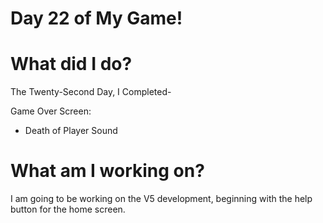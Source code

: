 # Day 22 of My Game!

# What did I do?

The Twenty-Second Day, I Completed-

Game Over Screen:

* Death of Player Sound

# What am I working on? 

I am going to be working on the V5 development, beginning with the help button for the home screen.

